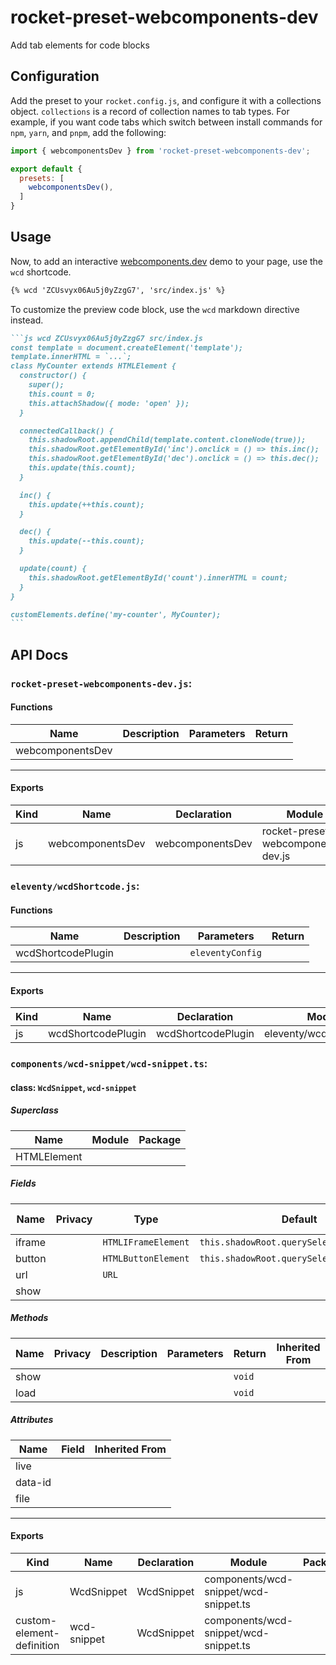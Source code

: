 # rocket-preset-webcomponents-dev

Add tab elements for code blocks

## Configuration

Add the preset to your `rocket.config.js`, and configure it with a collections object. `collections` is a record of collection names to tab types. For example, if you want code tabs which switch between install commands for `npm`, `yarn`, and `pnpm`, add the following:

```js
import { webcomponentsDev } from 'rocket-preset-webcomponents-dev';

export default {
  presets: [
    webcomponentsDev(),
  ]
}
```

## Usage

Now, to add an interactive [webcomponents.dev](https://webcomponents.dev) demo to your page, use the `wcd` shortcode.

```markdown
{% wcd 'ZCUsvyx06Au5j0yZzgG7', 'src/index.js' %}
```

To customize the preview code block, use the `wcd` markdown directive instead.

~~~markdown
```js wcd ZCUsvyx06Au5j0yZzgG7 src/index.js
const template = document.createElement('template');
template.innerHTML = `...`;
class MyCounter extends HTMLElement {
  constructor() {
    super();
    this.count = 0;
    this.attachShadow({ mode: 'open' });
  }

  connectedCallback() {
    this.shadowRoot.appendChild(template.content.cloneNode(true));
    this.shadowRoot.getElementById('inc').onclick = () => this.inc();
    this.shadowRoot.getElementById('dec').onclick = () => this.dec();
    this.update(this.count);
  }

  inc() {
    this.update(++this.count);
  }

  dec() {
    this.update(--this.count);
  }

  update(count) {
    this.shadowRoot.getElementById('count').innerHTML = count;
  }
}

customElements.define('my-counter', MyCounter);
```
~~~

## API Docs


### `rocket-preset-webcomponents-dev.js`:

#### Functions

| Name             | Description | Parameters | Return |
| ---------------- | ----------- | ---------- | ------ |
| webcomponentsDev |             |            |        |

<hr/>

#### Exports

| Kind | Name             | Declaration      | Module                             | Package |
| ---- | ---------------- | ---------------- | ---------------------------------- | ------- |
| js   | webcomponentsDev | webcomponentsDev | rocket-preset-webcomponents-dev.js |         |

### `eleventy/wcdShortcode.js`:

#### Functions

| Name               | Description | Parameters       | Return |
| ------------------ | ----------- | ---------------- | ------ |
| wcdShortcodePlugin |             | `eleventyConfig` |        |

<hr/>

#### Exports

| Kind | Name               | Declaration        | Module                   | Package |
| ---- | ------------------ | ------------------ | ------------------------ | ------- |
| js   | wcdShortcodePlugin | wcdShortcodePlugin | eleventy/wcdShortcode.js |         |

### `components/wcd-snippet/wcd-snippet.ts`:

#### class: `WcdSnippet`, `wcd-snippet`

##### Superclass

| Name        | Module | Package |
| ----------- | ------ | ------- |
| HTMLElement |        |         |

##### Fields

| Name   | Privacy | Type                | Default                                   | Description | Inherited From |
| ------ | ------- | ------------------- | ----------------------------------------- | ----------- | -------------- |
| iframe |         | `HTMLIFrameElement` | `this.shadowRoot.querySelector('iframe')` |             |                |
| button |         | `HTMLButtonElement` | `this.shadowRoot.querySelector('button')` |             |                |
| url    |         | `URL`               |                                           |             |                |
| show   |         |                     |                                           |             |                |

##### Methods

| Name | Privacy | Description | Parameters | Return | Inherited From |
| ---- | ------- | ----------- | ---------- | ------ | -------------- |
| show |         |             |            | `void` |                |
| load |         |             |            | `void` |                |

##### Attributes

| Name    | Field | Inherited From |
| ------- | ----- | -------------- |
| live    |       |                |
| data-id |       |                |
| file    |       |                |

<hr/>

#### Exports

| Kind                      | Name        | Declaration | Module                                | Package |
| ------------------------- | ----------- | ----------- | ------------------------------------- | ------- |
| js                        | WcdSnippet  | WcdSnippet  | components/wcd-snippet/wcd-snippet.ts |         |
| custom-element-definition | wcd-snippet | WcdSnippet  | components/wcd-snippet/wcd-snippet.ts |         |
